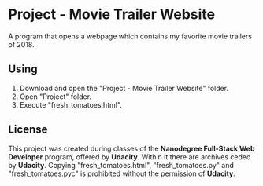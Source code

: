 # Project - Movie Trailer Website

A program that opens a webpage which contains my favorite movie trailers of 2018.

## Using

1. Download and open the "Project - Movie Trailer Website" folder. 
2. Open "Project" folder.
3. Execute "fresh_tomatoes.html".

## License

This project was created during classes of the **Nanodegree Full-Stack Web Developer** program, offered by **Udacity**. Within it there are archives ceded by **Udacity**. Copying "fresh_tomatoes.html", "fresh_tomatoes.py" and "fresh_tomatoes.pyc" is prohibited without the permission of **Udacity**.
